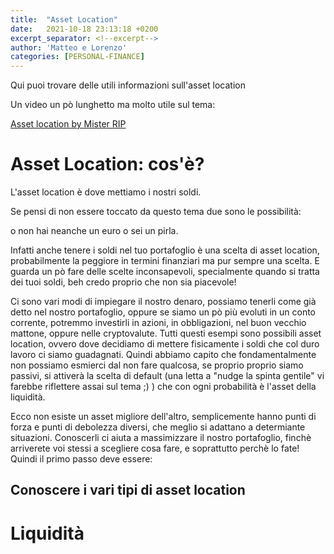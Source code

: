```yaml
---
title:  "Asset Location"
date:   2021-10-18 23:13:18 +0200
excerpt_separator: <!--excerpt-->
author: 'Matteo e Lorenzo'
categories: [PERSONAL-FINANCE]
---
```

Qui puoi trovare delle utili informazioni sull'asset location

<!--excerpt-->

Un video un pò lunghetto ma molto utile sul tema:

[Asset location by Mister RIP](https://www.youtube.com/watch?v=jO6YhYzI2Fs)

# Asset Location: cos'è?

L'asset location è dove mettiamo i nostri soldi.

Se pensi di non essere toccato da questo tema due sono le possibilità:

o non hai neanche un euro o sei un pirla.

Infatti anche tenere i soldi nel tuo portafoglio è una scelta di asset location, probabilmente la peggiore in termini finanziari ma pur sempre una scelta. E guarda un pò fare delle scelte inconsapevoli, specialmente quando si tratta dei tuoi soldi, beh credo proprio che non sia piacevole! 

Ci sono vari modi di impiegare il nostro denaro, possiamo tenerli come già detto nel nostro portafoglio, oppure se siamo un pò più evoluti in un conto corrente, potremmo investirli in azioni, in obbligazioni, nel buon vecchio mattone, oppure nelle cryptovalute. Tutti questi esempi sono possibili asset location, ovvero dove decidiamo di mettere fisicamente i soldi che col duro lavoro ci siamo guadagnati. Quindi abbiamo capito che fondamentalmente non possiamo esmierci dal non fare qualcosa, se proprio proprio siamo passivi, si attiverà la scelta di default (una letta a "nudge la spinta gentile" vi farebbe riflettere assai sul tema ;) ) che con ogni probabilità è l'asset della liquidità.

Ecco non esiste un asset migliore dell'altro, semplicemente hanno punti di forza e punti di debolezza diversi, che meglio si adattano a determiante situazioni. Conoscerli ci aiuta a massimizzare il nostro portafoglio, finchè arriverete voi stessi a scegliere cosa fare, e soprattutto perchè lo fate! Quindi il primo passo deve essere:

## Conoscere i vari tipi di asset location

# Liquidità

